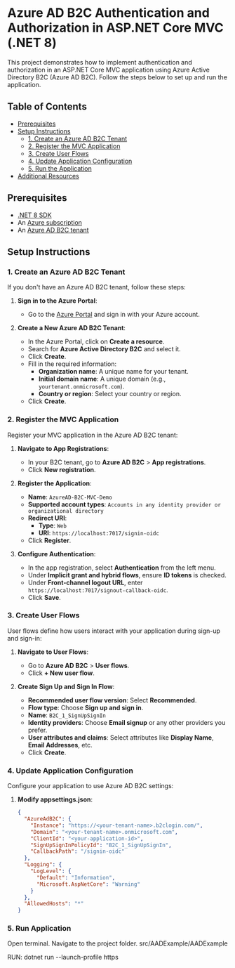 # Azure AD B2C Authentication and Authorization in ASP.NET Core MVC (.NET 8)

This project demonstrates how to implement authentication and authorization in an ASP.NET Core MVC application using Azure Active Directory B2C (Azure AD B2C). Follow the steps below to set up and run the application.

## Table of Contents

- [Prerequisites](#prerequisites)
- [Setup Instructions](#setup-instructions)
  - [1. Create an Azure AD B2C Tenant](#1-create-an-azure-ad-b2c-tenant)
  - [2. Register the MVC Application](#2-register-the-mvc-application)
  - [3. Create User Flows](#3-create-user-flows)
  - [4. Update Application Configuration](#4-update-application-configuration)
  - [5. Run the Application](#6-run-the-application)
- [Additional Resources](#additional-resources)

## Prerequisites

- [.NET 8 SDK](https://dotnet.microsoft.com/download/dotnet/8.0)
- An [Azure subscription](https://azure.microsoft.com/free/)
- An [Azure AD B2C tenant](https://learn.microsoft.com/azure/active-directory-b2c/tutorial-create-tenant)

## Setup Instructions

### 1. Create an Azure AD B2C Tenant

If you don't have an Azure AD B2C tenant, follow these steps:

1. **Sign in to the Azure Portal**:
   - Go to the [Azure Portal](https://portal.azure.com) and sign in with your Azure account.

2. **Create a New Azure AD B2C Tenant**:
   - In the Azure Portal, click on **Create a resource**.
   - Search for **Azure Active Directory B2C** and select it.
   - Click **Create**.
   - Fill in the required information:
     - **Organization name**: A unique name for your tenant.
     - **Initial domain name**: A unique domain (e.g., `yourtenant.onmicrosoft.com`).
     - **Country or region**: Select your country or region.
   - Click **Create**.

### 2. Register the MVC Application

Register your MVC application in the Azure AD B2C tenant:

1. **Navigate to App Registrations**:
   - In your B2C tenant, go to **Azure AD B2C** > **App registrations**.
   - Click **New registration**.

2. **Register the Application**:
   - **Name**: `AzureAD-B2C-MVC-Demo`
   - **Supported account types**: `Accounts in any identity provider or organizational directory`
   - **Redirect URI**:
     - **Type**: `Web`
     - **URI**: `https://localhost:7017/signin-oidc`
   - Click **Register**.

3. **Configure Authentication**:
   - In the app registration, select **Authentication** from the left menu.
   - Under **Implicit grant and hybrid flows**, ensure **ID tokens** is checked.
   - Under **Front-channel logout URL**, enter `https://localhost:7017/signout-callback-oidc`.
   - Click **Save**.

### 3. Create User Flows

User flows define how users interact with your application during sign-up and sign-in:

1. **Navigate to User Flows**:
   - Go to **Azure AD B2C** > **User flows**.
   - Click **+ New user flow**.

2. **Create Sign Up and Sign In Flow**:
   - **Recommended user flow version**: Select **Recommended**.
   - **Flow type**: Choose **Sign up and sign in**.
   - **Name**: `B2C_1_SignUpSignIn`
   - **Identity providers**: Choose **Email signup** or any other providers you prefer.
   - **User attributes and claims**: Select attributes like **Display Name**, **Email Addresses**, etc.
   - Click **Create**.

### 4. Update Application Configuration

Configure your application to use Azure AD B2C settings:

1. **Modify appsettings.json**:

   ```json
   {
     "AzureAdB2C": {
       "Instance": "https://<your-tenant-name>.b2clogin.com/",
       "Domain": "<your-tenant-name>.onmicrosoft.com",
       "ClientId": "<your-application-id>",
       "SignUpSignInPolicyId": "B2C_1_SignUpSignIn",
       "CallbackPath": "/signin-oidc"
     },
     "Logging": {
       "LogLevel": {
         "Default": "Information",
         "Microsoft.AspNetCore": "Warning"
       }
     },
     "AllowedHosts": "*"
   }

### 5. Run Application

Open terminal. Navigate to the project folder. src/AADExample/AADExample


RUN: dotnet run --launch-profile https
